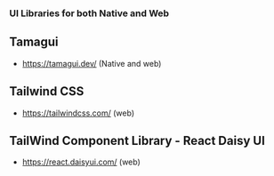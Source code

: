 ### UI Libraries for both Native and Web

## Tamagui

- https://tamagui.dev/ (Native and web)

## Tailwind CSS

- https://tailwindcss.com/ (web)

## TailWind Component Library - React Daisy UI

- https://react.daisyui.com/ (web)

